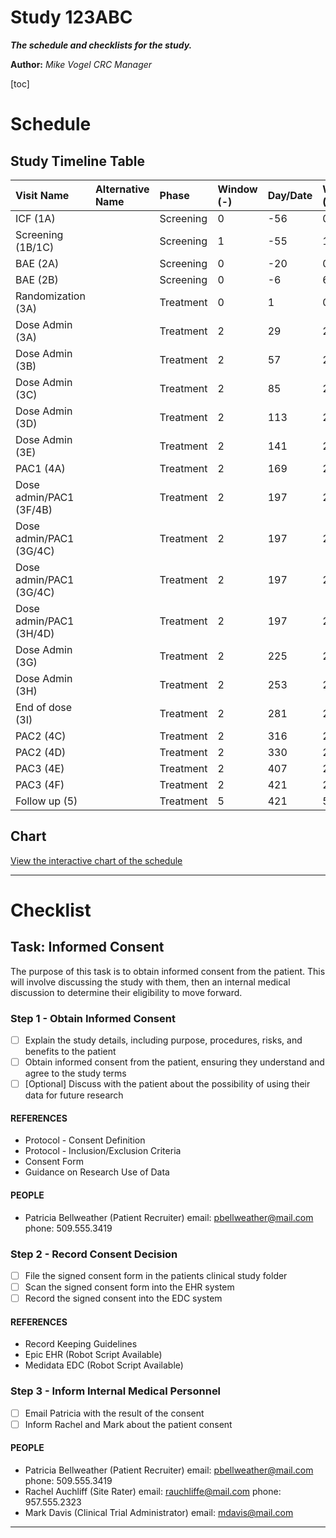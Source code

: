Study 123ABC 
==============

***The schedule and checklists for the study.***

**Author:** *Mike Vogel CRC Manager*

[toc]

# Schedule


## Study Timeline Table
| Visit Name              | Alternative Name | Phase     | Window (-) | Day/Date | Window (+) |
| :---------------------- | :--------------- | :-------- | :--------- | :------- | :--------- |
| ICF (1A)                |                  | Screening | 0          | -56      | 0          |
| Screening (1B/1C)       |                  | Screening | 1          | -55      | 1          |
| BAE (2A)                |                  | Screening | 0          | -20      | 0          |
| BAE (2B)                |                  | Screening | 0          | -6       | 6          |
| Randomization (3A)      |                  | Treatment | 0          | 1        | 0          |
| Dose Admin (3A)         |                  | Treatment | 2          | 29       | 2          |
| Dose Admin (3B)         |                  | Treatment | 2          | 57       | 2          |
| Dose Admin (3C)         |                  | Treatment | 2          | 85       | 2          |
| Dose Admin (3D)         |                  | Treatment | 2          | 113      | 2          |
| Dose Admin (3E)         |                  | Treatment | 2          | 141      | 2          |
| PAC1 (4A)               |                  | Treatment | 2          | 169      | 2          |
| Dose admin/PAC1 (3F/4B) |                  | Treatment | 2          | 197      | 2          |
| Dose admin/PAC1 (3G/4C) |                  | Treatment | 2          | 197      | 2          |
| Dose admin/PAC1 (3G/4C) |                  | Treatment | 2          | 197      | 2          |
| Dose admin/PAC1 (3H/4D) |                  | Treatment | 2          | 197      | 2          |
| Dose Admin (3G)         |                  | Treatment | 2          | 225      | 2          |
| Dose Admin (3H)         |                  | Treatment | 2          | 253      | 2          |
| End of dose (3I)        |                  | Treatment | 2          | 281      | 2          |
| PAC2 (4C)               |                  | Treatment | 2          | 316      | 2          |
| PAC2 (4D)               |                  | Treatment | 2          | 330      | 2          |
| PAC3 (4E)               |                  | Treatment | 2          | 407      | 2          |
| PAC3 (4F)               |                  | Treatment | 2          | 421      | 2          |
| Follow up (5)           |                  | Treatment | 5          | 421      | 5          |



## Chart

[View the interactive chart of the schedule](../timeline.html)

---

# Checklist

## Task: Informed Consent
The purpose of this task is to obtain informed consent from the patient. This will involve discussing the study with them, then an internal medical discussion to determine their eligibility to move forward.

### Step 1 - Obtain Informed Consent
- [ ] Explain the study details, including purpose, procedures, risks, and benefits to the patient
- [ ] Obtain informed consent from the patient, ensuring they understand and agree to the study terms
- [ ] [Optional] Discuss with the patient about the possibility of using their data for future research

#### REFERENCES
- Protocol - Consent Definition
- Protocol - Inclusion/Exclusion Criteria
- Consent Form
- Guidance on Research Use of Data

#### PEOPLE
- Patricia Bellweather (Patient Recruiter) email: pbellweather@mail.com phone: 509.555.3419

### Step 2 - Record Consent Decision
- [ ] File the signed consent form in the patients clinical study folder
- [ ] Scan the signed consent form into the EHR system
- [ ] Record the signed consent into the EDC system

#### REFERENCES

- Record Keeping Guidelines
- Epic EHR (Robot Script Available)
- Medidata EDC (Robot Script Available)

### Step 3 - Inform Internal Medical Personnel

- [ ] Email Patricia with the result of the consent
- [ ] Inform Rachel and Mark about the patient consent

#### PEOPLE
- Patricia Bellweather (Patient Recruiter) email: pbellweather@mail.com phone: 509.555.3419
- Rachel Auchliff (Site Rater) email: rauchliffe@mail.com phone: 957.555.2323
- Mark Davis (Clinical Trial Administrator) email: mdavis@mail.com
---